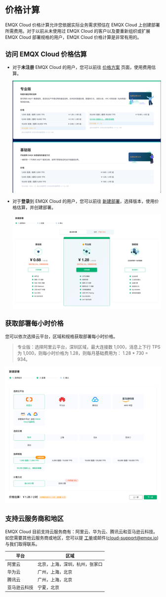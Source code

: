 # 价格计算

EMQX Cloud 价格计算允许您依据实际业务需求预估在 EMQX Cloud 上创建部署所需费用。对于以前从未使用过 EMQX Cloud 的客户以及要重新组织或扩展 EMQX Cloud 部署规格的用户，EMQX Cloud 价格计算是非常有用的。



## 访问 EMQX Cloud 价格估算

* 对于**未注册** EMQX Cloud 的用户，您可以前往 [价格方案](https://www.emqx.com/zh/cloud/pricing) 页面，使用费用估算。

  ![calculator](./_assets/calculator.png)

* 对于**登录**到 EMQX Cloud 的用户，您可以前往 [新建部署](https://cloud.emqx.com/console/deployments/0?oper=new)，选择版本，使用价格估算，并创建部署。
  
  ![edition](./_assets/choose_edition.png)


## 获取部署每小时价格

您可以依次选择云平台，区域和规格获取部署每小时价格。

> 专业版：选择阿里云平台，深圳区域，最大连接数 1,000，消息上下行 TPS 为 1,000，则每小时价格为 1.28，则每月基础费用为： 1.28 * 730 = 934。

![deployment_price](./_assets/deployment_price.png)



## 支持云服务商和地区

EMQX Cloud 目前支持云服务商有：阿里云、华为云、腾讯云和亚马逊云科技。如您需要其他云服务商或地区，您可以提 [工单](../feature/tickets.md)或邮件(cloud-support@emqx.io)与我们取得联系。

| 平台   | 区域                   |
| ------ | ---------------------- |
| 阿里云 | 北京，上海，深圳，杭州，张家口 |
| 华为云 | 广州，上海，北京       |
| 腾讯云 | 广州，上海，北京 |
| 亚马逊云科技 | 宁夏，北京 |
